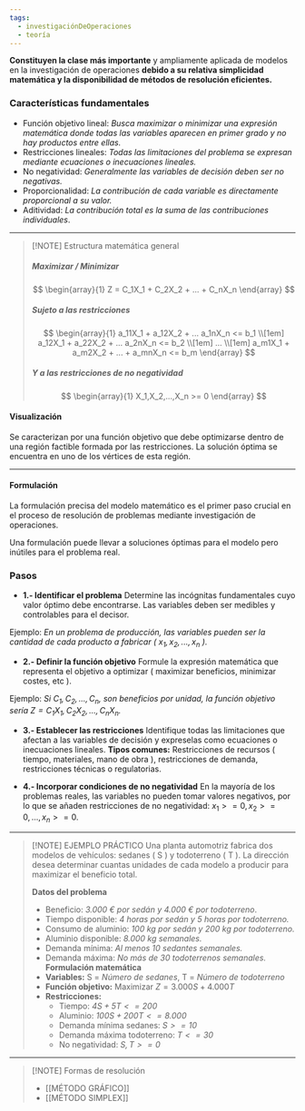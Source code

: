 ```yaml
---
tags:
  - investigaciónDeOperaciones
  - teoría
---
```

**Constituyen la clase más importante** y ampliamente aplicada de modelos en la investigación de operaciones **debido a su relativa simplicidad matemática y la disponibilidad de métodos de resolución eficientes.**

### Características fundamentales
- Función objetivo lineal:
*Busca maximizar o minimizar una expresión matemática donde todas las variables aparecen en primer grado y no hay productos entre ellas.*
- Restricciones lineales:
*Todas las limitaciones del problema se expresan mediante ecuaciones o inecuaciones lineales.*
- No negatividad:
*Generalmente las variables de decisión deben ser no negativas.*
- Proporcionalidad:
*La contribución de cada variable es directamente proporcional a su valor.*
- Aditividad:
*La contribución total es la suma de las contribuciones individuales*.
***
>[!NOTE] Estructura matemática general
>##### Maximizar / Minimizar
>$$
>\begin{array}{1}
>Z = C_1X_1 + C_2X_2 + ... + C_nX_n
>\end{array}
>$$
>##### Sujeto a las restricciones
>$$
>\begin{array}{1}
>a_11X_1 + a_12X_2 + ... a_1nX_n <= b_1 \\[1em]
>a_12X_1 + a_22X_2 + ... a_2nX_n <= b_2 \\[1em]
>... \\[1em]
>a_m1X_1 + a_m2X_2 + ... + a_mnX_n <= b_m
>\end{array}
>$$
>##### Y a las restricciones de no negatividad
>$$
>\begin{array}{1}
>X_1,X_2,...,X_n >= 0
>\end{array}
>$$


#### Visualización
Se caracterizan por una función objetivo que debe optimizarse dentro de una región factible formada por las restricciones. La solución óptima se encuentra en uno de los vértices de esta región.
___
#### Formulación
La formulación precisa del modelo matemático es el primer paso crucial en el proceso de resolución de problemas mediante investigación de operaciones.

Una formulación  puede llevar a soluciones óptimas para el modelo pero inútiles para el problema real.

 ### Pasos
- **1.- Identificar el problema**
Determine las incógnitas fundamentales cuyo valor óptimo debe encontrarse. Las variables deben ser medibles y controlables para el decisor.

Ejemplo: *En un problema de producción, las variables pueden ser la cantidad de cada producto a fabricar ( $x_1,x_2,...,x_n$ ).*

- **2.- Definir la función objetivo**
Formule la expresión matemática que representa el objetivo a optimizar ( maximizar beneficios, minimizar costes, etc ).

Ejemplo: *Si $C_1,C_2,...,C_n$, son beneficios por unidad, la función objetivo sería $Z = C_1X_1, C_2X_2, ..., C_nX_n$.*

- **3.- Establecer las restricciones**
Identifique todas las limitaciones que afectan a las variables de decisión y expreselas como ecuaciones o inecuaciones lineales.
**Tipos comunes:** Restricciones de recursos ( tiempo, materiales, mano de obra ), restricciones de demanda, restricciones técnicas o regulatorias.

- **4.- Incorporar condiciones de no negatividad**
En la mayoría de los problemas reales, las variables no pueden tomar valores negativos, por lo que se añaden restricciones de no negatividad: $x_1 >= 0, x_2 >= 0, ..., x_n >= 0$.
___
>[!NOTE] EJEMPLO PRÁCTICO
>Una planta automotriz fabrica dos modelos de vehículos: sedanes ( S ) y todoterreno ( T ). La dirección desea determinar cuantas unidades de cada modelo a producir para maximizar el beneficio total.
>
>**Datos del problema**
>- Beneficio: *3.000 € por sedán y 4.000 € por todoterreno*.
>- Tiempo disponible: *4 horas por sedán y 5 horas por todoterreno.*
>- Consumo de aluminio: *100 kg por sedán y 200 kg por todoterreno.*
>- Aluminio disponible: *8.000 kg semanales.*
>- Demanda mínima: *Al menos 10 sedantes semanales.*
>- Demanda máxima: *No más de 30 todoterrenos semanales.*
>**Formulación matemática**
 >- **Variables:** S = *Número de sedanes*, T = *Número de todoterreno*
 >- **Función objetivo:** Maximizar $Z = 3.000S + 4.000T$ 
 >- **Restricciones:** 
>	 - Tiempo: *$4S + 5T <= 200$*
>	 - Aluminio: *$100S +  200T <= 8.000$*
>	 - Demanda mínima sedanes: *$S >= 10$*
>	 - Demanda máxima todoterreno: *$T <= 30$*
>	 - No negatividad: *$S, T >= 0$*

***
>[!NOTE] Formas de resolución
>- [[MÉTODO GRÁFICO]]
>- [[MÉTODO SIMPLEX]]
